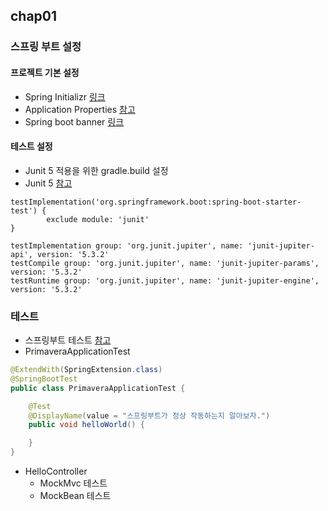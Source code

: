 ## chap01
### 스프링 부트 설정
#### 프로젝트 기본 설정
* Spring Initializr [링크](https://start.spring.io/) 
* Application Properties [참고](https://docs.spring.io/spring-boot/docs/current/reference/html/common-application-properties.html)
* Spring boot banner [링크](https://devops.datenkollektiv.de/banner.txt/index.html)


#### 테스트 설정
* Junit 5 적용을 위한 gradle.build 설정
* Junit 5 [참고](https://junit.org/junit5/docs/current/user-guide/)

```
testImplementation('org.springframework.boot:spring-boot-starter-test') {
        exclude module: 'junit'
}

testImplementation group: 'org.junit.jupiter', name: 'junit-jupiter-api', version: '5.3.2'
testCompile group: 'org.junit.jupiter', name: 'junit-jupiter-params', version: '5.3.2'
testRuntime group: 'org.junit.jupiter', name: 'junit-jupiter-engine', version: '5.3.2'
```

### 테스트
* 스프링부트 테스트 [참고](https://docs.spring.io/spring-boot/docs/current/reference/html/boot-features-testing.html)
* PrimaveraApplicationTest

```java
@ExtendWith(SpringExtension.class)
@SpringBootTest
public class PrimaveraApplicationTest {

	@Test
	@DisplayName(value = "스프링부트가 정상 작동하는지 알아보자.")
	public void helloWorld() {

	}
}
```

* HelloController
    * MockMvc 테스트
    * MockBean 테스트

